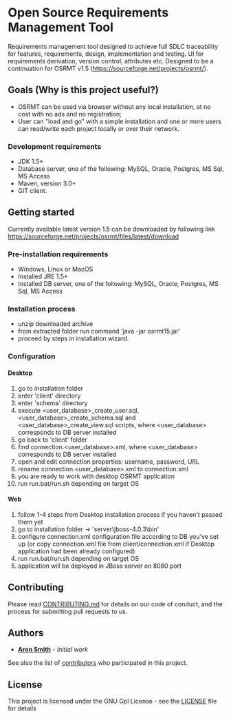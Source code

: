 # Open Source Requirements Management Tool
Requirements management tool designed to achieve full SDLC traceability for features, requirements, design, implementation and testing. UI for requirements derivation, version control, attributes etc.
Designed to be a continuation for OSRMT v1.5 (https://sourceforge.net/projects/osrmt/).

## Goals (Why is this project useful?)
 - OSRMT can be used via browser without any local installation, at no cost with no ads and no registration;
 - User can "load and go" with a simple installation and one or more users can read/write each project locally or over their network.

### Development requirements
 - JDK 1.5+
 - Database server, one of the following: MySQL, Oracle, Postgres, MS Sql, MS Access
 - Maven, version 3.0+
 - GIT client.

## Getting started
Currently available latest version 1.5 can be downloaded by following link https://sourceforge.net/projects/osrmt/files/latest/download

### Pre-installation requirements
 - Windows, Linux or MacOS
 - Installed JRE 1.5+
 - Installed DB server, one of the following: MySQL, Oracle, Postgres, MS Sql, MS Access

### Installation process
 - unzip downloaded archive
 - from extracted folder run command 'java -jar osrmt15.jar'
 - proceed by steps in installation wizard.

### Configuration
#### Desktop
 1) go to installation folder
 2) enter 'client' directory
 3) enter 'schema' directory
 4) execute <user\_database>\_create\_user.sql, <user\_database>\_create\_schema.sql and <user\_database>\_create\_view.sql scripts, where <user\_database> corresponds to DB server installed
 5) go back to 'client' folder
 6) find connection.<user_database>.xml, where <user_database> corresponds to DB server installed
 7) open and edit connection properties: username, password, URL
 8) rename connection.<user_database>.xml to connection.xml
 9) you are ready to work with desktop OSRMT application
 10) run run.bat\/run.sh depending on target OS

#### Web
 1) follow 1-4 steps from Desktop installation process if you haven't passed them yet
 2) go to installation folder -> 'server\jboss-4.0.3\bin'
 3) configure connection.xml configuration file according to DB you've set up (or copy connection.xml file from client/connection.xml if Desktop application had been already configured)
 4) run run.bat\/run.sh depending on target OS
 5) application will be deployed in JBoss server on 8080 port

## Contributing

Please read [CONTRIBUTING.md](CONTRIBUTING.md) for details on our code of conduct, and the process for submitting pull requests to us.

## Authors

* **[Aron Smith](https://sourceforge.net/u/aron-smith/)** - *Initial work*

See also the list of [contributors](https://github.com/osrmt/osrmt/contributors) who participated in this project.

## License

This project is licensed under the GNU Gpl License - see the [LICENSE](LICENSE) file for details

